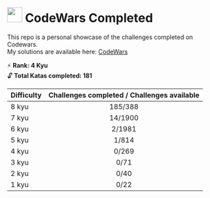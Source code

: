 #  <img src="https://docs.codewars.com/logo.svg" width="35"> CodeWars Completed 

This repo is a personal showcase of the challenges completed on Codewars.  
My solutions are available here: [CodeWars](https://www.codewars.com/users/Dev891740/completed_solutions)

 :zap: **Rank: 4 Kyu**  
:unlock: **Total Katas completed: 181**

| Difficulty | Challenges completed / Challenges available |  
| ------ | :-----:| 
|8 kyu | 185/388 | 
|7 kyu | 14/1900 | 
|6 kyu | 2/1981 | 
|5 kyu | 1/814  | 
|4 kyu | 0/269  | 
|3 kyu | 0/71   | 
|2 kyu | 0/40   | 
|1 kyu | 0/22   | 




